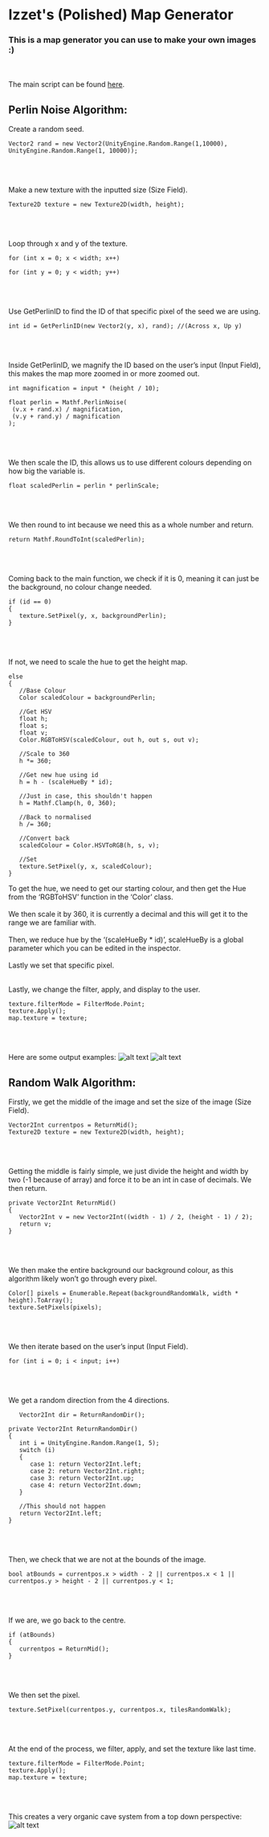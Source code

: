 # Izzet's (Polished) Map Generator

### This is a map generator you can use to make your own images :)
<br /><br />
The main script can be found [here](https://github.com/JamesNeville1/Izzets-Maps/blob/main/Izzet's%20Maps/Assets/SCR_generate_map.cs).

## Perlin Noise Algorithm:

Create a random seed.
```
Vector2 rand = new Vector2(UnityEngine.Random.Range(1,10000), UnityEngine.Random.Range(1, 10000));
```
<br /><br />

Make a new texture with the inputted size (Size Field).
```
Texture2D texture = new Texture2D(width, height);
```
<br /><br />

Loop through x and y of the texture.
```
for (int x = 0; x < width; x++)

for (int y = 0; y < width; y++) 
```
<br /><br />

Use GetPerlinID to find the ID of that specific pixel of the seed we are using.
```
int id = GetPerlinID(new Vector2(y, x), rand); //(Across x, Up y)
```
<br /><br />

Inside GetPerlinID, we magnify the ID based on the user’s input (Input Field), this makes the map more zoomed in or more zoomed out.
```
int magnification = input * (height / 10);

float perlin = Mathf.PerlinNoise(
 (v.x + rand.x) / magnification,
 (v.y + rand.y) / magnification
);
```
<br /><br />

We then scale the ID, this allows us to use different colours depending on how big the variable is.
```
float scaledPerlin = perlin * perlinScale;
```
<br /><br />

We then round to int because we need this as a whole number and return.
```
return Mathf.RoundToInt(scaledPerlin);
```
<br /><br />

Coming back to the main function, we check if it is 0, meaning it can just be the background, no colour change needed.
```
if (id == 0) 
{
   texture.SetPixel(y, x, backgroundPerlin);
}
```
<br /><br />

If not, we need to scale the hue to get the height map.
```
else 
{
   //Base Colour
   Color scaledColour = backgroundPerlin;

   //Get HSV
   float h;
   float s;
   float v;
   Color.RGBToHSV(scaledColour, out h, out s, out v);

   //Scale to 360
   h *= 360;

   //Get new hue using id
   h = h - (scaleHueBy * id);

   //Just in case, this shouldn't happen
   h = Mathf.Clamp(h, 0, 360);

   //Back to normalised
   h /= 360;

   //Convert back
   scaledColour = Color.HSVToRGB(h, s, v);

   //Set
   texture.SetPixel(y, x, scaledColour);
}
```
To get the hue, we need to get our starting colour, and then get the Hue from the ‘RGBToHSV’ function in the ‘Color’ class. 
<br /><br />
We then scale it by 360, it is currently a decimal and this will get it to the range we are familiar with.
<br /><br />
Then, we reduce hue by the ‘(scaleHueBy * id)’, scaleHueBy is a global parameter which you can be edited in the inspector.
<br /><br />
Lastly we set that specific pixel.
<br /><br />

Lastly, we change the filter, apply, and display to the user.
```
texture.filterMode = FilterMode.Point;
texture.Apply();
map.texture = texture;
```
<br /><br />

Here are some output examples:
![alt text](https://github.com/JamesNeville1/Izzets-Maps/blob/main/Izzet's%20Maps/MapOutput%20(2).png)
![alt text](https://github.com/JamesNeville1/Izzets-Maps/blob/main/Izzet's%20Maps/MapOutput%20(4).png)

## Random Walk Algorithm:

Firstly, we get the middle of the image and set the size of the image (Size Field).
```
Vector2Int currentpos = ReturnMid();
Texture2D texture = new Texture2D(width, height);
```
<br /><br />

Getting the middle is fairly simple, we just divide the height and width by two (-1 because of array) and force it to be an int in case of decimals. We then return.
```
private Vector2Int ReturnMid() 
{
   Vector2Int v = new Vector2Int((width - 1) / 2, (height - 1) / 2);
   return v;
}
```
<br /><br />

We then make the entire background our background colour, as this algorithm likely won’t go through every pixel.
```
Color[] pixels = Enumerable.Repeat(backgroundRandomWalk, width * height).ToArray();
texture.SetPixels(pixels);
```
<br /><br />

We then iterate based on the user’s input (Input Field).
```
for (int i = 0; i < input; i++)
```
<br /><br />

We get a random direction from the 4 directions.
```
   Vector2Int dir = ReturnRandomDir();
```
```
private Vector2Int ReturnRandomDir()
{
   int i = UnityEngine.Random.Range(1, 5);
   switch (i)
   {
      case 1: return Vector2Int.left;
      case 2: return Vector2Int.right;
      case 3: return Vector2Int.up;
      case 4: return Vector2Int.down;
   }

   //This should not happen
   return Vector2Int.left;
}
```
<br /><br />

Then, we check that we are not at the bounds of the image.
```
bool atBounds = currentpos.x > width - 2 || currentpos.x < 1 || currentpos.y > height - 2 || currentpos.y < 1;
```
<br /><br />

If we are, we go back to the centre.
```
if (atBounds)
{
   currentpos = ReturnMid();
}
```
<br /><br />

We then set the pixel.
```
texture.SetPixel(currentpos.y, currentpos.x, tilesRandomWalk);
```
<br /><br />

At the end of the process, we filter, apply, and set the texture like last time.
```
texture.filterMode = FilterMode.Point;
texture.Apply();
map.texture = texture;
```
<br /><br />

This creates a very organic cave system from a top down perspective:
![alt text](https://github.com/JamesNeville1/Izzets-Maps/blob/main/Izzet's%20Maps/MapOutput%20(1).png)
